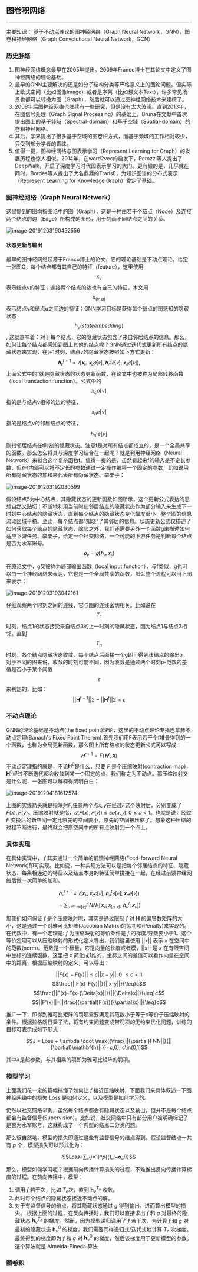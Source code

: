 ## 图卷积网络
---
主要知识： 基于不动点理论的图神经网络（Graph Neural Network，GNN），图卷积神经网络（Graph Convolutional Neural Network，GCN）

### 历史脉络
1. 图神经网络概念最早在2005年提出。2009年Franco博士在其论文中定义了图神经网络的理论基础。
2. 最早的GNN主要解决的还是如分子结构分类等严格意义上的图论问题。但实际上欧式空间（比如图像Image）或者是序列（比如想文本Text），许多常见场景也都可以转换为图（Graph），然后就可以通过图神经网络技术来建模了。
3. 2009年后图神经网络也陆续有一些研究，但是没有太大波澜。直到2013年，在图信号处理（Graph Signal Processing）的基础上，Bruna在文献中首次提出图上的基于频域（Spectral-domain）和基于空域（Spatial-domain）的卷积神经网络。
4. 其后，学界提出了很多基于空域的图卷积方式，而基于频域的工作相对较少，只受到部分学者的青睐。
5. 值得一提，图神经网络与图表示学习（Represent Learning for Graph）的发展历程也惊人相似。2014年，在word2vec的启发下，Perozzi等人提出了DeepWalk，开启了深度学习时代图表示学习的大门。更有趣的是，几乎就在同时，Bordes等人提出了大名鼎鼎的TransE，为知识图谱的分布式表示（Represent Learning for Knowledge Graph）奠定了基础。

### 图神经网络（Graph Neural Network）
这里提到的图均指图论中的图（Graph），这是一种由若干个结点（Node）及连接两个结点的边（Edge）所构成的图形，用于刻画不同结点之间的关系。

![image-20191203190452556](C:\Users\Administrator\AppData\Roaming\Typora\typora-user-images\image-20191203190452556.png)

#### 状态更新与输出
最早的图神经网络起源于Franco博士的论文，它的理论基础是不动点理论。给定一张图G，每个结点都有其自己的特征（feature），这里使用$$x_v $$表示结点v的特征；连接两个结点的边也有自己的特征，本文用$$x_(v,u) $$ 表示结点v和结点u之间边的特征；GNN学习目标是获得每个结点的图感知的隐藏状态$$h_v  (state embedding)$$, 这就意味着：对于每个结点，它的隐藏状态包含了来自邻居结点的信息。那么，如何让每个结点都感知到图上其他的结点呢？GNN通过迭代式更新所有结点的隐藏状态来实现，在t+1时刻，结点v的隐藏状态按照如下方式更新：
$$ 𝐡^{t+1}_𝑣=𝑓(𝐱_𝑣,𝐱_𝑐𝑜[𝑣],𝐡^{t}_𝑛𝑒[𝑣] ,𝐱_𝑛𝑒[𝑣]), $$
上面公式中的f就是隐藏状态的状态更新函数，在论文中也被称为局部转移函数（local transaction function）。公式中的$$x_c o[v]$$指的是与结点v相邻的边的特征，$$x_n e[v] $$指的是结点v的邻居结点的特征，$$h^t_n e[v] $$则指邻居结点在t时刻的隐藏状态。注意f是对所有结点都成立的，是一个全局共享的函数。那么怎么将其与深度学习结合在一起呢？就是利用神经网络（Neural Network）来拟合这个复杂函数f。值得一提的是，虽然看起来f的输入是不定长参数，但在f内部可以将不定长的参数通过一定操作编程一个固定的参数，比如说用所有隐藏状态的加和来代表所有隐藏状态。举栗子：

![image-20191203192030599](C:\Users\Administrator\AppData\Roaming\Typora\typora-user-images\image-20191203192030599.png)

假设结点5为中心结点，其隐藏状态的更新函数如图所示，这个更新公式表达的思想自然又贴切：不断地利用当前时刻邻居结点的隐藏状态作为部分输入来生成下一时刻中心结点的隐藏状态，直到每个结点的隐藏状态变化幅度很小，整个图的信息流动区域平稳。至此，每个结点都“知晓”了其邻居的信息。状态更新公式仅描述了如何获取每个结点的隐藏状态，除它之外，我们还需要另外一个函数g来描述如何适应下游任务。举栗子，给定一个社交网络，一个可能的下游任务是判断每个结点是否为水军账号。
$$𝐨_𝑣=𝑔(𝐡_𝑣,𝐱_𝑣)$$

在原论文中，g又被称为局部输出函数（local input function），与f类似，g也可以由一个神经网络来表达，它也是一个全局共享的函数，那么整个流程可以用下图来表示：

![image-20191203193042161](C:\Users\Administrator\AppData\Roaming\Typora\typora-user-images\image-20191203193042161.png)

仔细观察两个时刻之间的连线，它与图的连线密切相关。比如说在$$T_1$$时刻，结点1的状态接受来自结点3的上一时刻的隐藏状态，因为结点1与结点3相邻。直到$$T_n$$时刻，各个结点隐藏状态收敛，每个结点后面接一个g即可得到该结点的输出o。
对于不同的图来说，收敛的时刻可能不同，因为收敛是通过两个时刻p-范数的差值是否小于某个阈值$$\epsilon$$来判定的，比如：
$$||\mathbf{H}^{t+1}||{2}-||\mathbf{H}^{t}||{2}<\epsilon$$

### 不动点理论
GNN的理论基础是不动点(the fixed point)理论，这里的不动点理论专指巴拿赫不动点定理(Banach's Fixed Point Therem).首先我们用F表示若干个f堆叠得到的一个函数，也称为全局更新函数，那么图上所有结点的状态更新公式可以写成：
$$𝐇^{𝑡+1}=F(𝐇^𝑡,𝐗)$$
不动点定理指的就是，不论$\mathbf{H}^0$是什么，只要 $F$ 是个压缩映射(contraction map)，$\mathbf{H}^{0}$经过不断迭代都会收敛到某一个固定的点，我们称之为不动点。那压缩映射又是什么呢，一张图可以解释得明明白白：

![image-20191204181612574](C:\Users\Administrator\AppData\Roaming\Typora\typora-user-images\image-20191204181612574.png)

上图的实线箭头就是指映射$F$,任意两个点$x,y$在经过$F$这个映射后，分别变成了$F(x),F(y)$。压缩映射就是指，$𝑑(𝐹(𝑥),𝐹(𝑦))≤𝑐𝑑(𝑥,𝑦), 0≤𝑐<1$。也就是说，经过 $F$ 变换后的新空间一定比原先的空间要小，原先的空间被压缩了。想象这种压缩的过程不断进行，最终就会把原空间中的所有点映射到一个点上。

### 具体实现
在具体实现中， $f$ 其实通过一个简单的前馈神经网络(Feed-forward Neural Network)即可实现。比如说，一种实现方法可以是把每个邻居结点的特征、隐藏状态、每条相连边的特征以及结点本身的特征简单拼接在一起，在经过前馈神经网络后做一次简单的加和。

$$𝐡_𝑣^{𝑡+1}=𝑓(𝐱_𝑣,𝐱_𝑐𝑜[𝑣] ,𝐡^t_𝑛𝑒[𝑣] ,𝐱_𝑛𝑒[𝑣])$$ $$=\sum_{𝑢∈𝑛𝑒[𝑣]} FNN([𝐱_𝑣;𝐱_{(𝑢,𝑣)};𝐡_𝑢^𝑡;𝐱_𝑢])$$

那我们如何保证 $f$ 是个压缩映射呢，其实是通过限制 $f$ 对 $\mathbf{H}$ 的偏导数矩阵的大小，这是通过一个对雅可比矩阵(Jacobian Matrix)的惩罚项(Penalty)来实现的。在代数中，有一个定理是: $f$ 为压缩映射的等价条件是 $f$ 的梯度/导数要小于1。这个等价定理可以从压缩映射的形式化定义导出，我们这里使用 $||x||$ 表示 $x$ 在空间中的范数(norm)。范数是一个标量，它是向量的长度或者模，$||x||$ 是 $x$ 在有限空间中坐标的连续函数。这里把 $x$ 简化成1维的，坐标之间的差值可以看作向量在空间中的距离，根据压缩映射的定义，可以导出：

$$||F(x)-F(y)||{\leq}c||x-y||, 0\ {\leq}c<1$$ $$\frac{||F(x)-F(y)||}{||x-y||}{\leq}c$$ $$\frac{||F(x)-F(x-{\Delta}x)||}{||{\Delta}x||}{\leq}c$$ $$||F'(x)||=||\frac{{\partial}F(x)}{{\partial}x}||{\leq}c$$

推广一下，即得到雅可比矩阵的罚项需要满足其范数小于等于$c$等价于压缩映射的条件。根据拉格朗日乘子法，将有约束问题变成带罚项的无约束优化问题，训练的目标可表示成如下形式：

$$J = Loss + \lambda \cdot \max({\frac{||{\partial}FNN||}{||{\partial}\mathbf{h}||}}−c,0), c\in(0,1)$$

其中$\lambda$是超参数，与其相乘的项即为雅可比矩阵的罚项。

### 模型学习
上面我们花一定的篇幅搞懂了如何让 $f$ 接近压缩映射，下面我们来具体叙述一下图神经网络中的损失 $Loss$ 是如何定义，以及模型是如何学习的。

仍然以社交网络举例，虽然每个结点都会有隐藏状态以及输出，但并不是每个结点都会有监督信号(Supervision)。比如说，社交网络中只有部分用户被明确标记了是否为水军账号，这就构成了一个典型的结点二分类问题。

那么很自然地，模型的损失即通过这些有监督信号的结点得到。假设监督结点一共有 $p$ 个，模型损失可以形式化为：

$$L𝑜𝑠𝑠=∑_{𝑖=1}^𝑝{(𝐭_𝑖−𝐨_𝑖)}$$

那么，模型如何学习呢？根据前向传播计算损失的过程，不难推出反向传播计算梯度的过程。在前向传播中，模型：

1. 调用 $f$ 若干次，比如 $T_n$次，直到 $\mathbf{h}^{T_{n}}_v$ 收敛。
2. 此时每个结点的隐藏状态接近不动点的解。
3. 对于有监督信号的结点，将其隐藏状态通过 $g$ 得到输出，进而算出模型的损失。
根据上面的过程，在反向传播时，我们可以直接求出 $f$ 和 $g$ 对最终的隐藏状态 $\mathbf{h}^{T_{n}}_v$ 的梯度。然而，因为模型递归调用了 $f$ 若干次，为计算 $f$ 和 $g$ 对最初的隐藏状态 $\mathbf{h}_v^0$ 的梯度，我们需要同样递归式/迭代式地计算 $T_n$ 次梯度。最终得到的梯度即为 $f$ 和 $g$ 对 $\mathbf{h}_v^0$ 的梯度，然后该梯度用于更新模型的参数。这个算法就是 Almeida-Pineda 算法





### 图卷积







